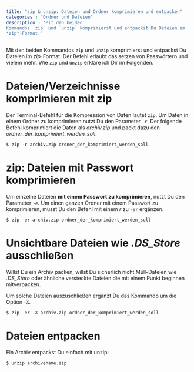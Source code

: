 ```yaml
---
title: "zip & unzip: Dateien und Ordner komprimieren und entpacken"
categories : "Ordner und Dateien"
description : 'Mit den beiden
Kommandos `zip` und `unzip` komprimierst und entpackst Du Dateien im
*zip*-Format.'
---
```

Mit den beiden Kommandos `zip` und `unzip` komprimierst und entpackst Du
Dateien im *zip*-Format. Der Befehl erlaubt das setzen von Passwörtern
und vielem mehr. Wie `zip` und `unzip` erkläre ich Dir im Folgenden.

# Dateien/Verzeichnisse komprimieren mit zip

Der Terminal-Befehl für die Kompression von Daten lautet `zip`. Um Daten
in einem Ordner zu komprimieren nutzt Du den Parameter `-r`. Der
folgende Befehl komprimiert die Daten als *archiv.zip* und packt dazu
den *ordner\_der\_komprimiert\_werden\_soll*.

    $ zip -r archiv.zip ordner_der_komprimiert_werden_soll

# zip: Dateien mit Passwort komprimieren

Um einzelne Dateien **mit einem Passwort zu komprimieren**, nutzt Du den
Parameter `-e`. Um einen ganzen Ordner mit einem Passwort zu
komprimieren, musst Du den Befehl mit einem *r* zu `-er` ergänzen.

    $ zip -er archiv.zip ordner_der_komprimiert_werden_soll

# Unsichtbare Dateien wie *.DS\_Store* ausschließen

Willst Du ein Archiv packen, willst Du sicherlich nicht Müll-Dateien wie
*.DS\_Store* oder ähnliche versteckte Dateien die mit einem Punkt
beginnen mitverpacken.

Um solche Dateien auszuschließen ergänzt Du das Kommando um die Option
`-X`.

    $ zip -er -X archiv.zip ordner_der_komprimiert_werden_soll

# Dateien entpacken

Ein Archiv entpackst Du einfach mit unzip:

    $ unzip archivename.zip
